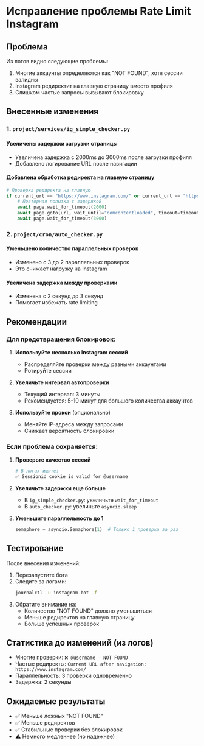 # Исправление проблемы Rate Limit Instagram

## Проблема

Из логов видно следующие проблемы:
1. Многие аккаунты определяются как "NOT FOUND", хотя сессии валидны
2. Instagram редиректит на главную страницу вместо профиля
3. Слишком частые запросы вызывают блокировку

## Внесенные изменения

### 1. `project/services/ig_simple_checker.py`

#### Увеличены задержки загрузки страницы
- Увеличена задержка с 2000ms до 3000ms после загрузки профиля
- Добавлено логирование URL после навигации

#### Добавлена обработка редиректа на главную страницу
```python
# Проверка редиректа на главную
if current_url == "https://www.instagram.com/" or current_url == "https://www.instagram.com":
    # Повторная попытка с задержкой
    await page.wait_for_timeout(2000)
    await page.goto(url, wait_until="domcontentloaded", timeout=timeout_ms)
    await page.wait_for_timeout(3000)
```

### 2. `project/cron/auto_checker.py`

#### Уменьшено количество параллельных проверок
- Изменено с 3 до 2 параллельных проверок
- Это снижает нагрузку на Instagram

#### Увеличена задержка между проверками
- Изменена с 2 секунд до 3 секунд
- Помогает избежать rate limiting

## Рекомендации

### Для предотвращения блокировок:

1. **Используйте несколько Instagram сессий**
   - Распределяйте проверки между разными аккаунтами
   - Ротируйте сессии

2. **Увеличьте интервал автопроверки**
   - Текущий интервал: 3 минуты
   - Рекомендуется: 5-10 минут для большого количества аккаунтов

3. **Используйте прокси** (опционально)
   - Меняйте IP-адреса между запросами
   - Снижает вероятность блокировки

### Если проблема сохраняется:

1. **Проверьте качество сессий**
   ```bash
   # В логах ищите:
   ✅ Sessionid cookie is valid for @username
   ```

2. **Увеличьте задержки еще больше**
   - В `ig_simple_checker.py`: увеличьте `wait_for_timeout`
   - В `auto_checker.py`: увеличьте `asyncio.sleep`

3. **Уменьшите параллельность до 1**
   ```python
   semaphore = asyncio.Semaphore(1)  # Только 1 проверка за раз
   ```

## Тестирование

После внесения изменений:

1. Перезапустите бота
2. Следите за логами:
   ```bash
   journalctl -u instagram-bot -f
   ```
3. Обратите внимание на:
   - Количество "NOT FOUND" должно уменьшиться
   - Меньше редиректов на главную страницу
   - Больше успешных проверок

## Статистика до изменений (из логов)

- Многие проверки: `❌ @username - NOT FOUND`
- Частые редиректы: `Current URL after navigation: https://www.instagram.com/`
- Параллельность: 3 проверки одновременно
- Задержка: 2 секунды

## Ожидаемые результаты

- ✅ Меньше ложных "NOT FOUND"
- ✅ Меньше редиректов
- ✅ Стабильные проверки без блокировок
- ⚠️ Немного медленнее (но надежнее)

